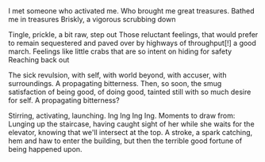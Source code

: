 ##

I met someone who activated me.
Who brought me great treasures.
Bathed me in treasures
Briskly, a vigorous scrubbing down

Tingle, prickle, a bit raw, step out
Those reluctant feelings, that would prefer to remain sequestered and paved over by highways of throughput[!] a good march. Feelings like little crabs that are so intent on hiding for safety
Reaching back out

The sick revulsion, with self, with world beyond, with accuser, with surroundings. A propagating bitterness. Then, so soon, the smug satisfaction of being good, of doing good, tainted still with so much desire for self. A propagating bitterness?

Stirring, activating, launching. Ing Ing Ing Ing.
Moments to draw from:
Lunging up the staircase, having caught sight of her while she waits for the elevator, knowing that we'll intersect at the top.
A stroke, a spark catching, hem and haw to enter the building, but then the terrible good fortune of being happened upon.

